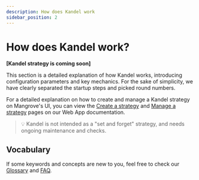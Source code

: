```yaml
---
description: How does Kandel work
sidebar_position: 2
---
```



# How does Kandel work?

**[Kandel strategy is coming soon]**

This section is a detailed explanation of how Kandel works, introducing configuration parameters and key mechanics. For the sake of simplicity, we have clearly separated the startup steps and picked round numbers.

For a detailed explanation on how to create and manage a Kandel strategy on Mangrove's UI, you can view the [Create a strategy](../../web-app/strategies/create-strat.md) and [Manage a strategy](../../web-app/strategies/manage-strat/README.md) pages on our Web App documentation.

> 💡
> Kandel is not intended as a "set and forget" strategy, and needs ongoing maintenance and checks.


## Vocabulary

If some keywords and concepts are new to you, feel free to check our [Glossary](../../glossary.md) and [FAQ](../../FAQ/README.md).